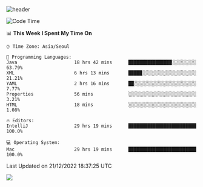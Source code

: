 ![header](https://capsule-render.vercel.app/api?type=Egg&color=timeAuto&height=300&section=header&text=PoPo&fontSize=90&animation=fadeIn)

  <!--START_SECTION:waka-->
![Code Time](http://img.shields.io/badge/Code%20Time-362%20hrs%201%20min-blue)

📊 **This Week I Spent My Time On** 

```text
⌚︎ Time Zone: Asia/Seoul

💬 Programming Languages: 
Java                     18 hrs 42 mins      ████████████████░░░░░░░░░   63.79% 
XML                      6 hrs 13 mins       █████░░░░░░░░░░░░░░░░░░░░   21.21% 
YAML                     2 hrs 16 mins       ██░░░░░░░░░░░░░░░░░░░░░░░   7.77% 
Properties               56 mins             ░░░░░░░░░░░░░░░░░░░░░░░░░   3.21% 
HTML                     18 mins             ░░░░░░░░░░░░░░░░░░░░░░░░░   1.08%

🔥 Editors: 
IntelliJ                 29 hrs 19 mins      █████████████████████████   100.0%

💻 Operating System: 
Mac                      29 hrs 19 mins      █████████████████████████   100.0%

```


 Last Updated on 21/12/2022 18:37:25 UTC
<!--END_SECTION:waka-->



<img src="https://capsule-render.vercel.app/api?type=Egg&color=timeAuto&height=300&section=footer&text=PoPo&fontSize=90&animation=fadeIn&reversal=true" />
